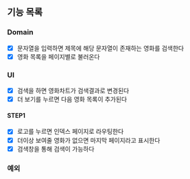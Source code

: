 ## 기능 목록

### Domain

- [x] 문자열을 입력하면 제목에 해당 문자열이 존재하는 영화를 검색한다
- [x] 영화 목록을 페이지별로 불러온다

### UI

- [x] 검색을 하면 영화차트가 검색결과로 변경된다
- [x] 더 보기를 누르면 다음 영화 목록이 추가된다

#### STEP1

- [x] 로고를 누르면 인덱스 페이지로 라우팅한다
- [x] 더이상 보여줄 영화가 없으면 마지막 페이지라고 표시한다
- [x] 검색창을 통해 검색이 가능하다

### 예외
